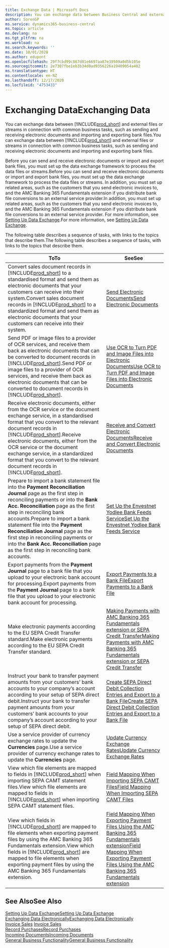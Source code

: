 ```yaml
---
title: Exchange Data | Microsoft Docs
description: You can exchange data between Business Central and external files or streams in connection with common business tasks, such as sending and receiving electronic documents and importing and exporting bank files.
author: SorenGP
ms.service: dynamics365-business-central
ms.topic: article
ms.devlang: na
ms.tgt_pltfrm: na
ms.workload: na
ms.search.keywords: ''
ms.date: 10/01/2020
ms.author: edupont
ms.openlocfilehash: 29f7cbd99c867d01e6697aa87e39509a0d5b105e
ms.sourcegitcommit: 2e7307fbe1eb3b34d0ad9356226a19409054a402
ms.translationtype: HT
ms.contentlocale: en-NZ
ms.lasthandoff: 12/17/2020
ms.locfileid: "4753433"
---
```

# <a name="exchanging-data"></a><span data-ttu-id="b2cf8-103">Exchanging Data</span><span class="sxs-lookup"><span data-stu-id="b2cf8-103">Exchanging Data</span></span>
<span data-ttu-id="b2cf8-104">You can exchange data between [!INCLUDE[prod_short](includes/prod_short.md)] and external files or streams in connection with common business tasks, such as sending and receiving electronic documents and importing and exporting bank files.</span><span class="sxs-lookup"><span data-stu-id="b2cf8-104">You can exchange data between [!INCLUDE[prod_short](includes/prod_short.md)] and external files or streams in connection with common business tasks, such as sending and receiving electronic documents and importing and exporting bank files.</span></span>  

<span data-ttu-id="b2cf8-105">Before you can send and receive electronic documents or import and export bank files, you must set up the data exchange framework to process the data files or streams.</span><span class="sxs-lookup"><span data-stu-id="b2cf8-105">Before you can send and receive electronic documents or import and export bank files, you must set up the data exchange framework to process the data files or streams.</span></span> <span data-ttu-id="b2cf8-106">In addition, you must set up related areas, such as the customers that you send electronic invoices to, and the AMC Banking 365 Fundamentals extension if you distribute bank file conversions to an external service provider.</span><span class="sxs-lookup"><span data-stu-id="b2cf8-106">In addition, you must set up related areas, such as the customers that you send electronic invoices to, and the AMC Banking 365 Fundamentals extension if you distribute bank file conversions to an external service provider.</span></span> <span data-ttu-id="b2cf8-107">For more information, see [Setting Up Data Exchange](across-set-up-data-exchange.md).</span><span class="sxs-lookup"><span data-stu-id="b2cf8-107">For more information, see [Setting Up Data Exchange](across-set-up-data-exchange.md).</span></span>  

 <span data-ttu-id="b2cf8-108">The following table describes a sequence of tasks, with links to the topics that describe them.</span><span class="sxs-lookup"><span data-stu-id="b2cf8-108">The following table describes a sequence of tasks, with links to the topics that describe them.</span></span>  

|<span data-ttu-id="b2cf8-109">**To**</span><span class="sxs-lookup"><span data-stu-id="b2cf8-109">**To**</span></span>|<span data-ttu-id="b2cf8-110">**See**</span><span class="sxs-lookup"><span data-stu-id="b2cf8-110">**See**</span></span>|  
|------------|-------------|  
|<span data-ttu-id="b2cf8-111">Convert sales document records in [!INCLUDE[prod_short](includes/prod_short.md)] to a standardised format and send them as electronic documents that your customers can receive into their system.</span><span class="sxs-lookup"><span data-stu-id="b2cf8-111">Convert sales document records in [!INCLUDE[prod_short](includes/prod_short.md)] to a standardized format and send them as electronic documents that your customers can receive into their system.</span></span>|[<span data-ttu-id="b2cf8-112">Send Electronic Documents</span><span class="sxs-lookup"><span data-stu-id="b2cf8-112">Send Electronic Documents</span></span>](sales-how-to-send-electronic-documents.md)|  
|<span data-ttu-id="b2cf8-113">Send PDF or image files to a provider of OCR services, and receive them back as electronic documents that can be converted to document records in [!INCLUDE[prod_short](includes/prod_short.md)].</span><span class="sxs-lookup"><span data-stu-id="b2cf8-113">Send PDF or image files to a provider of OCR services, and receive them back as electronic documents that can be converted to document records in [!INCLUDE[prod_short](includes/prod_short.md)].</span></span>|[<span data-ttu-id="b2cf8-114">Use OCR to Turn PDF and Image Files into Electronic Documents</span><span class="sxs-lookup"><span data-stu-id="b2cf8-114">Use OCR to Turn PDF and Image Files into Electronic Documents</span></span>](across-how-use-ocr-pdf-images-files.md)|  
|<span data-ttu-id="b2cf8-115">Receive electronic documents, either from the OCR service or the document exchange service, in a standardised format that you convert to the relevant document records in [!INCLUDE[prod_short](includes/prod_short.md)].</span><span class="sxs-lookup"><span data-stu-id="b2cf8-115">Receive electronic documents, either from the OCR service or the document exchange service, in a standardized format that you convert to the relevant document records in [!INCLUDE[prod_short](includes/prod_short.md)].</span></span>|[<span data-ttu-id="b2cf8-116">Receive and Convert Electronic Documents</span><span class="sxs-lookup"><span data-stu-id="b2cf8-116">Receive and Convert Electronic Documents</span></span>](purchasing-how-to-receive-and-convert-electronic-documents.md)|  
|<span data-ttu-id="b2cf8-117">Prepare to import a bank statement file into the **Payment Reconciliation Journal** page as the first step in reconciling payments or into the **Bank Acc. Reconciliation** page as the first step in reconciling bank accounts.</span><span class="sxs-lookup"><span data-stu-id="b2cf8-117">Prepare to import a bank statement file into the **Payment Reconciliation Journal** page as the first step in reconciling payments or into the **Bank Acc. Reconciliation** page as the first step in reconciling bank accounts.</span></span>|[<span data-ttu-id="b2cf8-118">Set Up the Envestnet Yodlee Bank Feeds Service</span><span class="sxs-lookup"><span data-stu-id="b2cf8-118">Set Up the Envestnet Yodlee Bank Feeds Service</span></span>](bank-how-setup-bank-statement-service.md)|  
|<span data-ttu-id="b2cf8-119">Export payments from the **Payment Journal** page to a bank file that you upload to your electronic bank account for processing.</span><span class="sxs-lookup"><span data-stu-id="b2cf8-119">Export payments from the **Payment Journal** page to a bank file that you upload to your electronic bank account for processing.</span></span>|[<span data-ttu-id="b2cf8-120">Export Payments to a Bank File</span><span class="sxs-lookup"><span data-stu-id="b2cf8-120">Export Payments to a Bank File</span></span>](finance-make-payments-with-bank-data-conversion-service-or-sepa-credit-transfer.md#exporting-payments-to-a-bank-file)|
|<span data-ttu-id="b2cf8-121">Make electronic payments according to the EU SEPA Credit Transfer standard.</span><span class="sxs-lookup"><span data-stu-id="b2cf8-121">Make electronic payments according to the EU SEPA Credit Transfer standard.</span></span>|[<span data-ttu-id="b2cf8-122">Making Payments with AMC Banking 365 Fundamentals extension or SEPA Credit Transfer</span><span class="sxs-lookup"><span data-stu-id="b2cf8-122">Making Payments with AMC Banking 365 Fundamentals extension or SEPA Credit Transfer</span></span>](finance-make-payments-with-bank-data-conversion-service-or-sepa-credit-transfer.md)|  
|<span data-ttu-id="b2cf8-123">Instruct your bank to transfer payment amounts from your customers’ bank accounts to your company’s account according to your setup of SEPA direct debit.</span><span class="sxs-lookup"><span data-stu-id="b2cf8-123">Instruct your bank to transfer payment amounts from your customers’ bank accounts to your company’s account according to your setup of SEPA direct debit.</span></span>|[<span data-ttu-id="b2cf8-124">Create SEPA Direct Debit Collection Entries and Export to a Bank File</span><span class="sxs-lookup"><span data-stu-id="b2cf8-124">Create SEPA Direct Debit Collection Entries and Export to a Bank File</span></span>](finance-collect-payments-with-sepa-direct-debit.md#creating-sepa-direct-debit-collection-entries-and-export-to-a-bank-file)|  
|<span data-ttu-id="b2cf8-125">Use a service provider of currency exchange rates to update the **Currencies** page.</span><span class="sxs-lookup"><span data-stu-id="b2cf8-125">Use a service provider of currency exchange rates to update the **Currencies** page.</span></span>|[<span data-ttu-id="b2cf8-126">Update Currency Exchange Rates</span><span class="sxs-lookup"><span data-stu-id="b2cf8-126">Update Currency Exchange Rates</span></span>](finance-how-update-currencies.md)|  
|<span data-ttu-id="b2cf8-127">View which file elements are mapped to fields in [!INCLUDE[prod_short](includes/prod_short.md)] when importing SEPA CAMT statement files.</span><span class="sxs-lookup"><span data-stu-id="b2cf8-127">View which file elements are mapped to fields in [!INCLUDE[prod_short](includes/prod_short.md)] when importing SEPA CAMT statement files.</span></span>|[<span data-ttu-id="b2cf8-128">Field Mapping When Importing SEPA CAMT Files</span><span class="sxs-lookup"><span data-stu-id="b2cf8-128">Field Mapping When Importing SEPA CAMT Files</span></span>](across-field-mapping-when-importing-sepa-camt-files.md)|  
|<span data-ttu-id="b2cf8-129">View which fields in [!INCLUDE[prod_short](includes/prod_short.md)] are mapped to file elements when exporting payment files by using the AMC Banking 365 Fundamentals extension.</span><span class="sxs-lookup"><span data-stu-id="b2cf8-129">View which fields in [!INCLUDE[prod_short](includes/prod_short.md)] are mapped to file elements when exporting payment files by using the AMC Banking 365 Fundamentals extension.</span></span>|[<span data-ttu-id="b2cf8-130">Field Mapping When Exporting Payment Files Using the AMC Banking 365 Fundamentals extension</span><span class="sxs-lookup"><span data-stu-id="b2cf8-130">Field Mapping When Exporting Payment Files Using the AMC Banking 365 Fundamentals extension</span></span>](across-field-mapping-when-exporting-payment-files-using-bank-data-conversion-service.md)|  

## <a name="see-also"></a><span data-ttu-id="b2cf8-131">See Also</span><span class="sxs-lookup"><span data-stu-id="b2cf8-131">See Also</span></span>  
[<span data-ttu-id="b2cf8-132">Setting Up Data Exchange</span><span class="sxs-lookup"><span data-stu-id="b2cf8-132">Setting Up Data Exchange</span></span>](across-set-up-data-exchange.md)  
[<span data-ttu-id="b2cf8-133">Exchanging Data Electronically</span><span class="sxs-lookup"><span data-stu-id="b2cf8-133">Exchanging Data Electronically</span></span>](across-data-exchange.md)  
<span data-ttu-id="b2cf8-134">[Invoice Sales](sales-how-invoice-sales.md) </span><span class="sxs-lookup"><span data-stu-id="b2cf8-134">[Invoice Sales](sales-how-invoice-sales.md) </span></span>  
[<span data-ttu-id="b2cf8-135">Record Purchases</span><span class="sxs-lookup"><span data-stu-id="b2cf8-135">Record Purchases</span></span>](purchasing-how-record-purchases.md)  
[<span data-ttu-id="b2cf8-136">Incoming Documents</span><span class="sxs-lookup"><span data-stu-id="b2cf8-136">Incoming Documents</span></span>](across-income-documents.md)  
[<span data-ttu-id="b2cf8-137">General Business Functionality</span><span class="sxs-lookup"><span data-stu-id="b2cf8-137">General Business Functionality</span></span>](ui-across-business-areas.md)  
